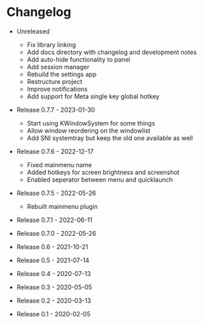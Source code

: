 
Changelog
============

* Unreleased
  - Fix library linking
  - Add docs directory with changelog and development notes
  - Add auto-hide functionality to panel
  - Add session manager
  - Rebuild the settings app
  - Restructure project
  - Improve notifications
  - Add support for Meta single key global hotkey

* Release 0.7.7 - 2023-01-30
  - Start using KWindowSystem for some things
  - Allow window reordering on the windowlist
  - Add SNI systemtray but keep the old one available as well

* Release 0.7.6 - 2022-12-17
  - Fixed mainmenu name
  - Added hotkeys for screen brightness and screenshot
  - Enabled seperator between menu and quicklaunch

* Release 0.7.5 - 2022-05-26
  - Rebuilt mainmenu plugin

* Release 0.7.1 - 2022-06-11

* Release 0.7.0 - 2022-05-26

* Release 0.6 - 2021-10-21

* Release 0.5 - 2021-07-14

* Release 0.4 - 2020-07-13

* Release 0.3 - 2020-05-05

* Release 0.2 - 2020-03-13

* Release 0.1 - 2020-02-05
